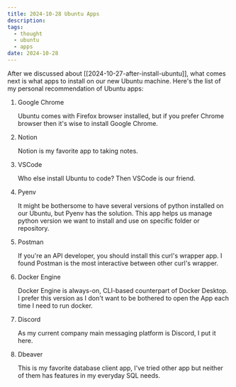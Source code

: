 ```yaml
---
title: 2024-10-28 Ubuntu Apps
description: 
tags:
  - thought
  - ubuntu
  - apps
date: 2024-10-28
---
```


After we discussed about [[2024-10-27-after-install-ubuntu]], what comes next is what apps to install on our new Ubuntu machine. Here's the list of my personal recommendation of Ubuntu apps:

1. Google Chrome

    Ubuntu comes with Firefox browser installed, but if you prefer Chrome browser then it's wise to install Google Chrome.

2. Notion

    Notion is my favorite app to taking notes.

3. VSCode

    Who else install Ubuntu to code? Then VSCode is our friend.

4. Pyenv

    It might be bothersome to have several versions of python installed on our Ubuntu, but Pyenv has the solution. This app helps us manage python version we want to install and use on specific folder or repository.

5. Postman

    If you're an API developer, you should install this curl's wrapper app. I found Postman is the most interactive between other curl's wrapper.

6. Docker Engine

    Docker Engine is always-on, CLI-based counterpart of Docker Desktop. I prefer this version as I don't want to be bothered to open the App each time I need to run docker.

7. Discord

    As my current company main messaging platform is Discord, I put it here.

8. Dbeaver

    This is my favorite database client app, I've tried other app but neither of them has features in my everyday SQL needs.
